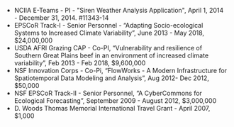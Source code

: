 * NCIIA E-Teams - PI - "Siren Weather Analysis Application", April 1, 2014 - December 31, 2014. #11343-14
* EPSCoR Track-I - Senior Personnel - “Adapting Socio-ecological Systems to Increased Climate Variability”, June 2013 - May 2018, $24,000,000
* USDA AFRI Grazing CAP - Co-PI, “Vulnerability and resilience of Southern Great Plains beef in an environment of increased climate variability”, Feb 2013 - Feb 2018, $9,600,000  
* NSF Innovation Corps - Co-Pi, “FlowWorks - A Modern Infrastructure for Spatiotemporal Data Modeling and Analysis”, Aug 2012- Dec 2012, $50,000
* NSF EPSCoR Track-II - Senior Personnel, “A CyberCommons for Ecological Forecasting”, September 2009 - August 2012, $3,000,000
* D. Woods Thomas Memorial International Travel Grant - April 2007, $1,000
